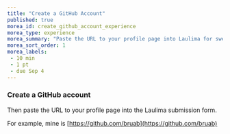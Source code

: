 ```yaml
---
title: "Create a GitHub Account"
published: true
morea_id: create_github_account_experience
morea_type: experience
morea_summary: "Paste the URL to your profile page into Laulima for sweet sweet points"
morea_sort_order: 1
morea_labels:
 - 10 min
 - 1 pt
 - due Sep 4
---
```


### Create a GitHub account

Then paste the URL to your profile page into the Laulima submission form.

For example, mine is [https://github.com/bruab](https://github.com/bruab)

